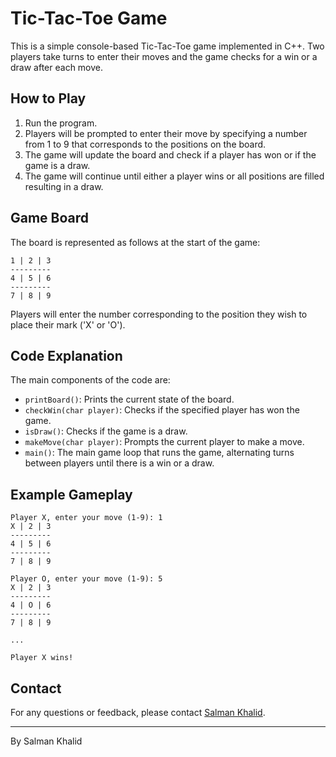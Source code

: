 # Tic-Tac-Toe Game

This is a simple console-based Tic-Tac-Toe game implemented in C++. Two players take turns to enter their moves and the game checks for a win or a draw after each move.

## How to Play

1. Run the program.
2. Players will be prompted to enter their move by specifying a number from 1 to 9 that corresponds to the positions on the board.
3. The game will update the board and check if a player has won or if the game is a draw.
4. The game will continue until either a player wins or all positions are filled resulting in a draw.

## Game Board

The board is represented as follows at the start of the game:

```
1 | 2 | 3
---------
4 | 5 | 6
---------
7 | 8 | 9
```

Players will enter the number corresponding to the position they wish to place their mark ('X' or 'O').

## Code Explanation

The main components of the code are:

- `printBoard()`: Prints the current state of the board.
- `checkWin(char player)`: Checks if the specified player has won the game.
- `isDraw()`: Checks if the game is a draw.
- `makeMove(char player)`: Prompts the current player to make a move.
- `main()`: The main game loop that runs the game, alternating turns between players until there is a win or a draw.

## Example Gameplay

```
Player X, enter your move (1-9): 1
X | 2 | 3
---------
4 | 5 | 6
---------
7 | 8 | 9

Player O, enter your move (1-9): 5
X | 2 | 3
---------
4 | O | 6
---------
7 | 8 | 9

...

Player X wins!
```

## Contact

For any questions or feedback, please contact [Salman Khalid](mailto:m.salmankhalid123@gmail.com).

---

By Salman Khalid
```
